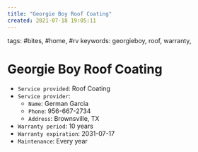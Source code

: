 ```yaml
---
title: "Georgie Boy Roof Coating"
created: 2021-07-18 19:05:11
---
```


tags: #bites, #home, #rv
keywords: georgieboy, roof, warranty,

# Georgie Boy Roof Coating

- `Service provided`: Roof Coating
- `Service provider`:
  - `Name`: German Garcia
  - `Phone`: 956-667-2734
  - `Address`: Brownsville, TX
- `Warranty period`: 10 years
- `Warranty expiration`: 2031-07-17
- `Maintenance`: Every year

